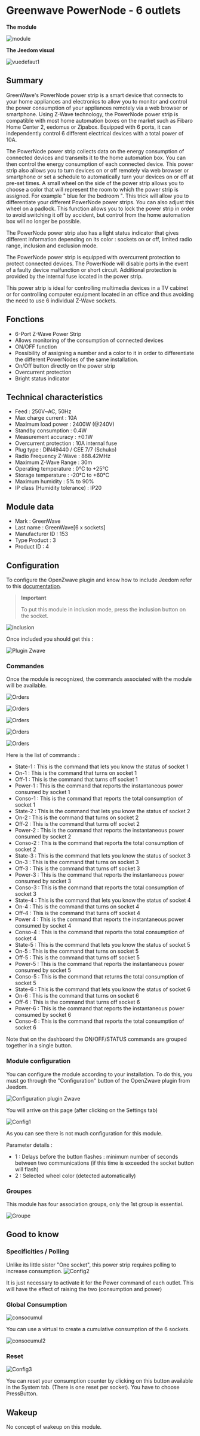 # Greenwave PowerNode - 6 outlets

**The module**

![module](images/greenwave.powernode/module.jpg)

**The Jeedom visual**

![vuedefaut1](images/greenwave.powernode/vuedefaut1.jpg)

## Summary

GreenWave's PowerNode power strip is a smart device that connects to your home appliances and electronics to allow you to monitor and control the power consumption of your appliances remotely via a web browser or smartphone. Using Z-Wave technology, the PowerNode power strip is compatible with most home automation boxes on the market such as Fibaro Home Center 2, eedomus or Zipabox. Equipped with 6 ports, it can independently control 6 different electrical devices with a total power of 10A.

The PowerNode power strip collects data on the energy consumption of connected devices and transmits it to the home automation box. You can then control the energy consumption of each connected device. This power strip also allows you to turn devices on or off remotely via web browser or smartphone or set a schedule to automatically turn your devices on or off at pre-set times. A small wheel on the side of the power strip allows you to choose a color that will represent the room to which the power strip is assigned. For example " blue for the bedroom ". This trick will allow you to differentiate your different PowerNode power strips. You can also adjust this wheel on a padlock. This function allows you to lock the power strip in order to avoid switching it off by accident, but control from the home automation box will no longer be possible.

The PowerNode power strip also has a light status indicator that gives different information depending on its color : sockets on or off, limited radio range, inclusion and exclusion mode.

The PowerNode power strip is equipped with overcurrent protection to protect connected devices. The PowerNode will disable ports in the event of a faulty device malfunction or short circuit. Additional protection is provided by the internal fuse located in the power strip.

This power strip is ideal for controlling multimedia devices in a TV cabinet or for controlling computer equipment located in an office and thus avoiding the need to use 6 individual Z-Wave sockets.

## Fonctions

-   6-Port Z-Wave Power Strip
-   Allows monitoring of the consumption of connected devices
-   ON/OFF function
-   Possibility of assigning a number and a color to it in order to differentiate the different PowerNodes of the same installation.
-   On/Off button directly on the power strip
-   Overcurrent protection
-   Bright status indicator

## Technical characteristics

-   Feed : 250V\~AC, 50Hz
-   Max charge current : 10A
-   Maximum load power : 2400W (@240V)
-   Standby consumption : 0.4W
-   Measurement accuracy : ±0.1W
-   Overcurrent protection : 10A internal fuse
-   Plug type : DIN49440 / CEE 7/7 (Schuko)
-   Radio Frequency Z-Wave : 868.42MHz
-   Maximum Z-Wave Range : 30m
-   Operating temperature : 0°C to +25°C
-   Storage temperature : -20°C to +60°C
-   Maximum humidity : 5% to 90%
-   IP class (Humidity tolerance) : IP20

## Module data

-   Mark : GreenWave
-   Last name : GreenWave\[6 x sockets\]
-   Manufacturer ID : 153
-   Type Product : 3
-   Product ID : 4

## Configuration

To configure the OpenZwave plugin and know how to include Jeedom refer to this [documentation](https://doc.jeedom.com/en_US/plugins/automation%20protocol/openzwave/).

> **Important**
>
> To put this module in inclusion mode, press the inclusion button on the socket.

![inclusion](images/greenwave.powernode/inclusion.jpg)

Once included you should get this :

![Plugin Zwave](images/greenwave.powernode/information.jpg)

### Commandes

Once the module is recognized, the commands associated with the module will be available.

![Orders](images/greenwave.powernode/commandes.jpg)

![Orders](images/greenwave.powernode/commandes2.jpg)

![Orders](images/greenwave.powernode/commandes3.jpg)

![Orders](images/greenwave.powernode/commandes4.jpg)

![Orders](images/greenwave.powernode/commandes5.jpg)

Here is the list of commands :

-   State-1 : This is the command that lets you know the status of socket 1
-   On-1 : This is the command that turns on socket 1
-   Off-1 : This is the command that turns off socket 1
-   Power-1 : This is the command that reports the instantaneous power consumed by socket 1
-   Conso-1 : This is the command that reports the total consumption of socket 1
-   State-2 : This is the command that lets you know the status of socket 2
-   On-2 : This is the command that turns on socket 2
-   Off-2 : This is the command that turns off socket 2
-   Power-2 : This is the command that reports the instantaneous power consumed by socket 2
-   Conso-2 : This is the command that reports the total consumption of socket 2
-   State-3 : This is the command that lets you know the status of socket 3
-   On-3 : This is the command that turns on socket 3
-   Off-3 : This is the command that turns off socket 3
-   Power-3 : This is the command that reports the instantaneous power consumed by socket 3
-   Conso-3 : This is the command that reports the total consumption of socket 3
-   State-4 : This is the command that lets you know the status of socket 4
-   On-4 : This is the command that turns on socket 4
-   Off-4 : This is the command that turns off socket 4
-   Power 4 : This is the command that reports the instantaneous power consumed by socket 4
-   Conso-4 : This is the command that reports the total consumption of socket 4
-   State-5 : This is the command that lets you know the status of socket 5
-   On-5 : This is the command that turns on socket 5
-   Off-5 : This is the command that turns off socket 5
-   Power-5 : This is the command that reports the instantaneous power consumed by socket 5
-   Conso-5 : This is the command that returns the total consumption of socket 5
-   State-6 : This is the command that lets you know the status of socket 6
-   On-6 : This is the command that turns on socket 6
-   Off-6 : This is the command that turns off socket 6
-   Power-6 : This is the command that reports the instantaneous power consumed by socket 6
-   Conso-6 : This is the command that reports the total consumption of socket 6

Note that on the dashboard the ON/OFF/STATUS commands are grouped together in a single button.

### Module configuration

You can configure the module according to your installation. To do this, you must go through the "Configuration" button of the OpenZwave plugin from Jeedom.

![Configuration plugin Zwave](images/plugin/bouton_configuration.jpg)

You will arrive on this page (after clicking on the Settings tab)

![Config1](images/greenwave.powernode/config1.jpg)

As you can see there is not much configuration for this module.

Parameter details :

-   1 : Delays before the button flashes : minimum number of seconds between two communications (if this time is exceeded the socket button will flash)
-   2 : Selected wheel color (detected automatically)

### Groupes

This module has four association groups, only the 1st group is essential.

![Groupe](images/greenwave.powernode/groupe.jpg)

## Good to know

### Specificities / Polling

Unlike its little sister "One socket", this power strip requires polling to increase consumption.
![Config2](images/greenwave.powernode/config2.jpg)

It is just necessary to activate it for the Power command of each outlet. This will have the effect of raising the two (consumption and power)

### Global Consumption

![consocumul](images/greenwave.powernode/consocumul.jpg)

You can use a virtual to create a cumulative consumption of the 6 sockets.

![consocumul2](images/greenwave.powernode/consocumul2.jpg)

### Reset

![Config3](images/greenwave.powernode/config3.jpg)

You can reset your consumption counter by clicking on this button available in the System tab. (There is one reset per socket). You have to choose PressButton.

## Wakeup

No concept of wakeup on this module.
